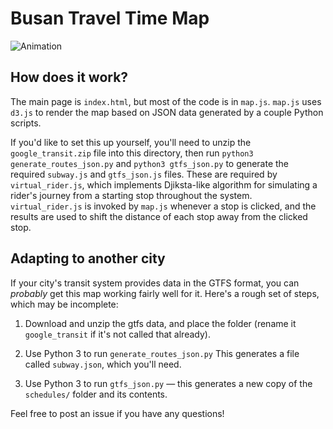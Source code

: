 # Busan Travel Time Map

![Animation](mapgif.gif)

## How does it work?

The main page is `index.html`, but most of the code is in `map.js`. `map.js` uses `d3.js` to render the map based on JSON data
generated by a couple Python scripts.

If you'd like to set this up yourself, you'll need to unzip the `google_transit.zip` file into this directory, then run
 `python3 generate_routes_json.py` and `python3 gtfs_json.py` to generate the required `subway.js` and `gtfs_json.js` files.
 These are required by `virtual_rider.js`, which implements Djiksta-like algorithm for simulating a rider's journey
 from a starting stop throughout the system. `virtual_rider.js` is invoked by `map.js` whenever a stop is clicked,
 and the results are used to shift the distance of each stop away from the clicked stop.

## Adapting to another city

If your city's transit system provides data in the GTFS format, you can _probably_ get this map working fairly well for it. Here's a rough set of steps, which may be incomplete:

1. Download and unzip the gtfs data, and place the folder (rename it `google_transit` if it's not called that already).

2. Use Python 3 to run `generate_routes_json.py` This generates a file called `subway.json`, which you'll need.

3. Use Python 3 to run `gtfs_json.py` — this generates a new copy of the `schedules/` folder and its contents.

Feel free to post an issue if you have any questions!
